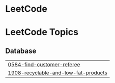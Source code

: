 # LeetCode
<!---LeetCode Topics Start-->
# LeetCode Topics
## Database
|  |
| ------- |
| [0584-find-customer-referee](https://github.com/kumod007/LeetCode/tree/master/0584-find-customer-referee) |
| [1908-recyclable-and-low-fat-products](https://github.com/kumod007/LeetCode/tree/master/1908-recyclable-and-low-fat-products) |
<!---LeetCode Topics End-->